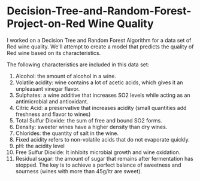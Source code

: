 # Decision-Tree-and-Random-Forest-Project-on-Red Wine Quality

I worked on a Decision Tree and Random Forest Algorithm for a data set of Red wine quality. 
We'll attempt to create a model that predicts the quality of Red wine based on its characteristics.

The following characteristics are included in this data set:
1. Alcohol: the amount of alcohol in a wine.
2. Volatile acidity: wine contains a lot of acetic acids, which gives it an unpleasant vinegar flavor.
3. Sulphates: a wine additive that increases SO2 levels while acting as an antimicrobial and antioxidant.
4. Citric Acid: a preservative that increases acidity (small quantities add freshness and flavor to wines)
5. Total Sulfur Dioxide: the sum of free and bound SO2 forms.
6. Density: sweeter wines have a higher density than dry wines.
7. Chlorides: the quantity of salt in the wine.
8. Fixed acidity refers to non-volatile acids that do not evaporate quickly.
9. pH: the acidity level
10. Free Sulfur Dioxide: It inhibits microbial growth and wine oxidation.
11. Residual sugar: the amount of sugar that remains after fermentation has stopped. The key is to achieve a perfect balance of sweetness and sourness (wines with more than 45g/ltr are sweet).
